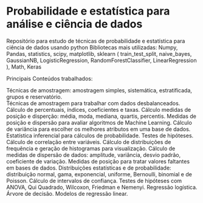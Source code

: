 # Probabilidade e estatística para análise e ciência de dados
 Repositório para estudo de técnicas de probabilidade e estatística para ciência de dados usando python 
Bibliotecas mais utilizadas: Numpy, Pandas, statistics, scipy, matplotlib, sklearn ( train_test_split, naive_bayes, GaussianNB, LogisticRegression, RandomForestClassifier, LinearRegression ), Math, Keras

Principais Conteúdos trabalhados:

Técnicas de amostragem: amostragem simples, sistemática, estratificada, grupos e reservatório.<br />
Técnicas de amostragem para trabalhar com dados desbalanceados.
Cálculo de percentuais, índices, coeficientes e taxas.
Cálculo medidas de posição e disperção: média, moda, mediana, quartis, percentis.
Medidas de posição e dispersão para avaliar algoritmos de Machine Learning.
Cálculo de variância para escolher os melhores atributos em uma base de dados.
Estatística inferencial para cálculos de probabilidade.
Testes de hipóteses.
Cálculo de correlação entre variáveis.
Cálculo de distribuições de frequência e geração de histogramas para visualização.
Cálculo de medidas de dispersão de dados: amplitude, variância, desvio padrão, coeficiente de variação.
Medidas de posição para tratar valores faltantes em bases de dados.
Distribuições estatísticas e de probabilidade: distribuição normal, gama, exponencial, uniforme, Bernoulli, binomial e de Poisson.
Cálculo de intervalos de confiança.
Testes de hipóteses com ANOVA, Qui Quadrado, Wilcoxon, Friedman e Nemenyi.
Regressão logística.
Árvore de decisão.
Modelos de regressão linear.
